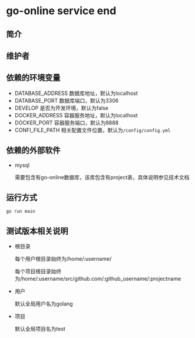 # go-online service end

## 简介

## 维护者

## 依赖的环境变量

- DATABASE_ADDRESS 数据库地址，默认为localhost
- DATABASE_PORT 数据库端口，默认为3306
- DEVELOP 是否为开发环境，默认为false
- DOCKER_ADDRESS 容器服务地址，默认为localhost
- DOCKER_PORT 容器服务端口，默认为8888
- CONFI_FILE_PATH 相关配置文件位置，默认为`/config/config.yml`

## 依赖的外部软件

- mysql

  需要包含有go-online数据库，该库包含有project表，具体说明参见技术文档

## 运行方式

`go run main`

## 测试版本相关说明

- 根目录

  每个用户根目录始终为/home/:username/

  每个项目根目录始终为/home/:username/src/github.com/:github_username/:projectname

- 用户

  默认全局用户名为golang

- 项目

  默认全局项目名为test
